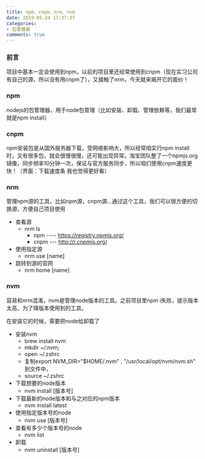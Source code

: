 ```yaml
---
title: npm、cnpm、nrm、nvm
date: 2019-05-24 17:37:37
categories:
- 包管理器
comments: true
---
```


### 前言
项目中基本一定会使用到npm，以前的项目里还经常使用到cnpm（现在实习公司有自己的源，所以没有用cnpm了），又接触了nrm，今天就来揭开它的面纱！

<!-- more -->

### npm
nodejs的包管理器，用于node包管理（比如安装、卸载、管理依赖等，我们最常就是npm install）



### cnpm

npm安装包是从国外服务器下载，受网络影响大，所以经常咱实行npm install时，又有很多包，就会很慢很慢，还可能出现异常。淘宝团队整了一个npmjs.org镜像，同步频率10分钟一次，保证与官方服务同步，所以咱们使用cnpm速度更快！（界面：下载速度条 我也觉得更好看）



### nrm

管理npm源的工具，比如npm源，cnpm源...通过这个工具，我们可以很方便的切换源，方便自己项目使用

- 查看源
    - nrm ls
        - npm ---- https://registry.npmjs.org/
        - cnpm --- http://r.cnpmjs.org/
- 使用指定源
    - nrm use [name]
- 跳转到源的官网
    - nrm home [name]



### nvm

容易和nrm混淆，nvm是管理node版本的工具。之前项目里npm i失败，提示版本太高，为了降版本使用到的工具。

在安装它的时候，需要把node给卸载了

- 安装nvm
    - brew install nvm
    - mkdir ~/.nvm;
    - open ~/.zshrc
    - 复制export NVM_DIR="$HOME/.nvm" . "/usr/local/opt/nvm/nvm.sh" 到文件中，
    - source ~/.zshrc
- 下载想要的node版本 
    - nvm install [版本号]
- 下载最新的node版本和与之对应的npm版本
    - nvm install latest 
- 使用指定版本号的node
    - nvm use [版本号]
- 查看有多少个版本号的node
    - nvm list
- 卸载
    - nvm uninstall [版本号]    